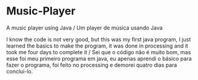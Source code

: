 # Music-Player
A music player using Java / Um player de música usando Java

I know the code is not very good, but this was my first java program, I just learned the basics to make the program, it was done in processing and it took me four days to complete it / Sei que o código não é muito bom, mas esse foi meu primeiro programa em java, eu apenas aprendi o básico para fazer o programa, foi feito no processing e demorei quatro dias para concluí-lo.
